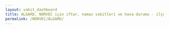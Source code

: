 ```yaml
---
layout: vakit_dashboard
title: ALGARD, NORVEC için iftar, namaz vakitleri ve hava durumu - ilçe/eyalet seç
permalink: /NORVEC/ALGARD/
---
```


<script type="text/javascript">
  var GLOBAL_COUNTRY = 'NORVEC';
  var GLOBAL_CITY = 'ALGARD';
  var GLOBAL_STATE = '';
  var lat = 72;
  var lon = 21;
</script>
